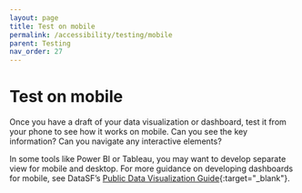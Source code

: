 ```yaml
---
layout: page
title: Test on mobile
permalink: /accessibility/testing/mobile
parent: Testing
nav_order: 27
---
```


# Test on mobile 

Once you have a draft of your data visualization or dashboard, test it from your phone to see how it works on mobile. Can you see the key information? Can you navigate any interactive elements? 

In some tools like Power BI or Tableau, you may want to develop separate view for mobile and desktop. For more guidance on developing dashboards for mobile, see DataSF’s [Public Data Visualization Guide](https://datasf.gitbook.io/public-data-visualization-guide/mobile-view){:target="_blank"}. 
